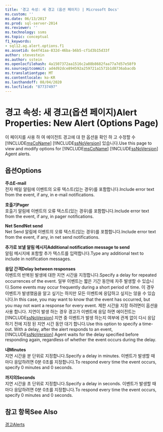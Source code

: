 ```yaml
---
title: '경고 속성: 새 경고 (옵션 페이지) | Microsoft Docs'
ms.custom: ''
ms.date: 06/13/2017
ms.prod: sql-server-2014
ms.reviewer: ''
ms.technology: ssms
ms.topic: conceptual
f1_keywords:
- sql12.ag.alert.options.f1
ms.assetid: 6e4f41aa-832d-46ba-b6b5-cf1d3b15d33f
author: stevestein
ms.author: sstein
ms.openlocfilehash: 4a1507372aa1516c2a88b8682faa77a7d57e58f9
ms.sourcegitcommit: ad4d92dce894592a259721a1571b1d8736abacdb
ms.translationtype: MT
ms.contentlocale: ko-KR
ms.lasthandoff: 08/04/2020
ms.locfileid: "87737497"
---
```

# <a name="alert-properties-new-alert-options-page"></a><span data-ttu-id="678c2-102">경고 속성: 새 경고(옵션 페이지)</span><span class="sxs-lookup"><span data-stu-id="678c2-102">Alert Properties: New Alert (Options Page)</span></span>
  <span data-ttu-id="678c2-103">이 페이지를 사용 하 여 에이전트 경고에 대 한 옵션을 확인 하 고 수정할 수 [!INCLUDE[msCoName](../../includes/msconame-md.md)] [!INCLUDE[ssNoVersion](../../includes/ssnoversion-md.md)] 있습니다.</span><span class="sxs-lookup"><span data-stu-id="678c2-103">Use this page to view and modify options for [!INCLUDE[msCoName](../../includes/msconame-md.md)] [!INCLUDE[ssNoVersion](../../includes/ssnoversion-md.md)] Agent alerts.</span></span>  
  
## <a name="options"></a><span data-ttu-id="678c2-104">옵션</span><span class="sxs-lookup"><span data-stu-id="678c2-104">Options</span></span>  
 <span data-ttu-id="678c2-105">**주소**</span><span class="sxs-lookup"><span data-stu-id="678c2-105">**E-mail**</span></span>  
 <span data-ttu-id="678c2-106">전자 메일 알림에 이벤트의 오류 텍스트(있는 경우)를 포함합니다.</span><span class="sxs-lookup"><span data-stu-id="678c2-106">Include error text from the event, if any, in e-mail notifications.</span></span>  
  
 <span data-ttu-id="678c2-107">**호출기**</span><span class="sxs-lookup"><span data-stu-id="678c2-107">**Pager**</span></span>  
 <span data-ttu-id="678c2-108">호출기 알림에 이벤트의 오류 텍스트(있는 경우)를 포함합니다.</span><span class="sxs-lookup"><span data-stu-id="678c2-108">Include error text from the event, if any, in pager notifications.</span></span>  
  
 <span data-ttu-id="678c2-109">**Net Send**</span><span class="sxs-lookup"><span data-stu-id="678c2-109">**Net send**</span></span>  
 <span data-ttu-id="678c2-110">Net Send 알림에 이벤트의 오류 텍스트(있는 경우)를 포함합니다.</span><span class="sxs-lookup"><span data-stu-id="678c2-110">Include error text from the event, if any, in net send notifications.</span></span>  
  
 <span data-ttu-id="678c2-111">**추가로 보낼 알림 메시지**</span><span class="sxs-lookup"><span data-stu-id="678c2-111">**Additional notification message to send**</span></span>  
 <span data-ttu-id="678c2-112">알림 메시지에 포함할 추가 텍스트를 입력합니다.</span><span class="sxs-lookup"><span data-stu-id="678c2-112">Type any additional text to include in notification messages.</span></span>  
  
 <span data-ttu-id="678c2-113">**응답 간격**</span><span class="sxs-lookup"><span data-stu-id="678c2-113">**Delay between responses**</span></span>  
 <span data-ttu-id="678c2-114">이벤트의 반복된 발생에 대한 지연 시간을 지정합니다.</span><span class="sxs-lookup"><span data-stu-id="678c2-114">Specify a delay for repeated occurrences of the event.</span></span> <span data-ttu-id="678c2-115">일부 이벤트는 짧은 기간 동안에 자주 발생할 수 있습니다.</span><span class="sxs-lookup"><span data-stu-id="678c2-115">Some events may occur frequently during a short period of time.</span></span> <span data-ttu-id="678c2-116">이 경우 이벤트가 발생했음을 알고 싶기는 하지만 모든 이벤트에 응답하고 싶지는 않을 수 있습니다.</span><span class="sxs-lookup"><span data-stu-id="678c2-116">In this case, you may want to know that the event has occurred, but you may not want a response for every event.</span></span> <span data-ttu-id="678c2-117">제한 시간을 지정 하려면이 옵션을 사용 합니다. 지연이 발생 하는 경우 경고가 이벤트에 응답 하면 에이전트는 [!INCLUDE[ssNoVersion](../../includes/ssnoversion-md.md)] 지연 중 이벤트가 발생 하는지 여부에 관계 없이 다시 응답 하기 전에 지정 된 지연 시간 동안 대기 합니다.</span><span class="sxs-lookup"><span data-stu-id="678c2-117">Use this option to specify a time-out. With a delay, after the alert responds to an event, [!INCLUDE[ssNoVersion](../../includes/ssnoversion-md.md)] Agent waits for the delay specified before responding again, regardless of whether the event occurs during the delay.</span></span>  
  
 <span data-ttu-id="678c2-118">**내**</span><span class="sxs-lookup"><span data-stu-id="678c2-118">**Minutes**</span></span>  
 <span data-ttu-id="678c2-119">지연 시간을 분 단위로 지정합니다.</span><span class="sxs-lookup"><span data-stu-id="678c2-119">Specify a delay in minutes.</span></span> <span data-ttu-id="678c2-120">이벤트가 발생할 때마다 응답하려면 0분 0초를 지정합니다.</span><span class="sxs-lookup"><span data-stu-id="678c2-120">To respond every time the event occurs, specify 0 minutes and 0 seconds.</span></span>  
  
 <span data-ttu-id="678c2-121">**까지의**</span><span class="sxs-lookup"><span data-stu-id="678c2-121">**Seconds**</span></span>  
 <span data-ttu-id="678c2-122">지연 시간을 초 단위로 지정합니다.</span><span class="sxs-lookup"><span data-stu-id="678c2-122">Specify a delay in seconds.</span></span> <span data-ttu-id="678c2-123">이벤트가 발생할 때마다 응답하려면 0분 0초를 지정합니다.</span><span class="sxs-lookup"><span data-stu-id="678c2-123">To respond every time the event occurs, specify 0 minutes and 0 seconds.</span></span>  
  
## <a name="see-also"></a><span data-ttu-id="678c2-124">참고 항목</span><span class="sxs-lookup"><span data-stu-id="678c2-124">See Also</span></span>  
 [<span data-ttu-id="678c2-125">경고</span><span class="sxs-lookup"><span data-stu-id="678c2-125">Alerts</span></span>](alerts.md)  
  
  
